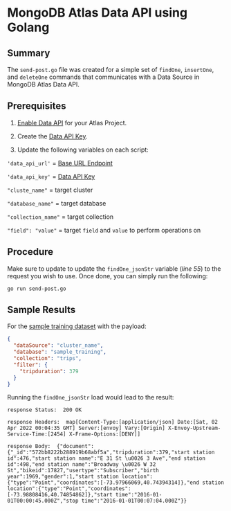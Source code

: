 # MongoDB Atlas Data API using Golang

## Summary
The `send-post.go` file was created for a simple set of `findOne`, `insertOne`, and `deleteOne` commands that communicates with a Data Source in MongoDB Atlas Data API.

## Prerequisites
1. [Enable Data API](https://docs.atlas.mongodb.com/api/data-api/#1.-enable-the-data-api) for your Atlas Project.

1. Create the [Data API Key](https://docs.atlas.mongodb.com/api/data-api/#2.-create-a-data-api-key).

1. Update the following variables on each script:

`'data_api_url'` = [Base URL Endpoint](https://docs.atlas.mongodb.com/api/data-api-resources/#base-url)

`'data_api_key'` = [Data API Key](https://docs.atlas.mongodb.com/api/data-api/#2.-create-a-data-api-key)

`"cluste_name"` = target cluster

`"database_name"` = target database

`"collection_name"` = target collection

`"field": "value"` = target `field` and `value` to perform operations on


## Procedure

Make sure to update to update the `findOne_jsonStr` variable (*line 55*) to the request you wish to use.  Once done, you can simply run the following:
```
go run send-post.go
```

## Sample Results

For the [sample training dataset](https://docs.atlas.mongodb.com/sample-data/sample-training/) with the payload:

```json
{
  "dataSource": "cluster_name",
  "database": "sample_training",
  "collection": "trips",
  "filter": {
    "tripduration": 379
  }
}
```

Running the `findOne_jsonStr` load would lead to the result:
```
response Status:  200 OK

response Headers:  map[Content-Type:[application/json] Date:[Sat, 02 Apr 2022 00:04:35 GMT] Server:[envoy] Vary:[Origin] X-Envoy-Upstream-Service-Time:[2454] X-Frame-Options:[DENY]]

response Body:  {"document":{"_id":"572bb8222b288919b68abf5a","tripduration":379,"start station id":476,"start station name":"E 31 St \u0026 3 Ave","end station id":498,"end station name":"Broadway \u0026 W 32 St","bikeid":17827,"usertype":"Subscriber","birth year":1969,"gender":1,"start station location":{"type":"Point","coordinates":[-73.97966069,40.74394314]},"end station location":{"type":"Point","coordinates":[-73.98808416,40.74854862]},"start time":"2016-01-01T00:00:45.000Z","stop time":"2016-01-01T00:07:04.000Z"}}
```
